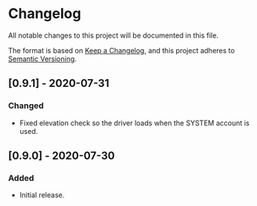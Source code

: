 # Changelog

All notable changes to this project will be documented in this file.

The format is based on [Keep a Changelog](https://keepachangelog.com/en/1.0.0/),
and this project adheres to [Semantic Versioning](https://semver.org/spec/v2.0.0.html).

## [0.9.1] - 2020-07-31

### Changed

- Fixed elevation check so the driver loads when the SYSTEM account is used.

## [0.9.0] - 2020-07-30

### Added

- Initial release.